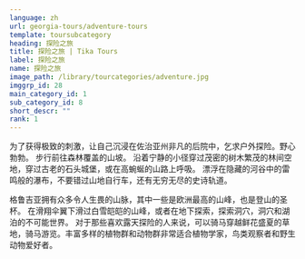 ```yaml
---
language: zh
url: georgia-tours/adventure-tours
template: toursubcategory
heading: 探险之旅
title: 探险之旅 | Tika Tours
label: 探险之旅
name: 探险之旅
image_path: /library/tourcategories/adventure.jpg
imggrp_id: 28
main_category_id: 1
sub_category_id: 8
short_descr: ""
rank: 1
---
```

<div class="row content-row"><!-- 1483 (0)-->

</div>

<div class="row content-row"><!-- 1484 (3)-->
<div class="col-12 col-sm-6 col-md-6"><!-- 1978 -->

为了获得极致的刺激，让自己沉浸在佐治亚州非凡的后院中，乞求户外探险。野心勃勃。 步行前往森林覆盖的山坡。 沿着宁静的小径穿过茂密的树木繁茂的林间空地，穿过古老的石头城堡，或在高蜿蜒的山路上呼吸。
漂浮在隐藏的河谷中的雷鸣般的瀑布，不要错过山地自行车，还有无穷无尽的史诗轨道。

</div>

<div class="col-12 col-sm-6 col-md-6"><!-- 1979 -->

格鲁吉亚拥有众多令人生畏的山脉，其中一些是欧洲最高的山峰，也是登山的圣杯。 在滑翔伞翼下滑过白雪皑皑的山峰，或者在地下探索，探索洞穴，洞穴和湖泊的不可能世界。 对于那些喜欢露天探险的人来说，可以骑马穿越鲜花盛夏的草地，骑马游览。丰富多样的植物群和动物群非常适合植物学家，鸟类观察者和野生动物爱好者。

</div>

</div>
